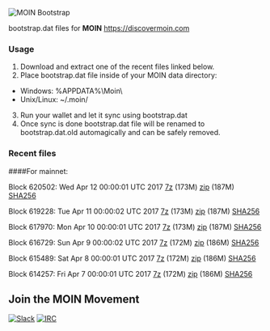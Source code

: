 ![MOIN Bootstrap](https://i.imgur.com/KjM1jMp.jpg)

bootstrap.dat files for **MOIN** https://discovermoin.com

### Usage

1. Download and extract one of the recent files linked below.
2. Place bootstrap.dat file inside of your MOIN data directory:
 - Windows: %APPDATA%\Moin\
 - Unix/Linux: ~/.moin/
3. Run your wallet and let it sync using bootstrap.dat
4. Once sync is done bootstrap.dat file will be renamed to bootstrap.dat.old automagically and can be safely removed.


### Recent files

####For mainnet:

Block 620502: Wed Apr 12 00:00:01 UTC 2017 [7z](https://transfer.sh/cZfvi/bootstrap.dat.20170412.7z) (173M) [zip](https://transfer.sh/10EJrc/bootstrap.dat.20170412.zip) (187M) [SHA256](https://transfer.sh/wmgxu/sha256.txt)

Block 619228: Tue Apr 11 00:00:02 UTC 2017 [7z](https://transfer.sh/BSXiW/bootstrap.dat.20170411.7z) (173M) [zip](https://transfer.sh/TGUQX/bootstrap.dat.20170411.zip) (187M) [SHA256](https://transfer.sh/ZeHAI/sha256.txt)

Block 617970: Mon Apr 10 00:00:01 UTC 2017 [7z](https://transfer.sh/Nk0xw/bootstrap.dat.20170410.7z) (173M) [zip](https://transfer.sh/AvY6W/bootstrap.dat.20170410.zip) (187M) [SHA256](https://transfer.sh/15UwQA/sha256.txt)

Block 616729: Sun Apr  9 00:00:02 UTC 2017 [7z](https://transfer.sh/gfGDh/bootstrap.dat.20170409.7z) (172M) [zip](https://transfer.sh/RZMo2/bootstrap.dat.20170409.zip) (186M) [SHA256](https://transfer.sh/jsbM8/sha256.txt)

Block 615489: Sat Apr  8 00:00:01 UTC 2017 [7z](https://transfer.sh/RL6Nn/bootstrap.dat.20170408.7z) (172M) [zip](https://transfer.sh/ucd0R/bootstrap.dat.20170408.zip) (186M) [SHA256](https://transfer.sh/Zgfd8/sha256.txt)

Block 614257: Fri Apr  7 00:00:01 UTC 2017 [7z](https://transfer.sh/14EkFj/bootstrap.dat.20170407.7z) (172M) [zip](https://transfer.sh/BdH6l/bootstrap.dat.20170407.zip) (186M) [SHA256](https://transfer.sh/zWT62/sha256.txt)

## Join the MOIN Movement

[![Slack](https://i.imgur.com/Xy0IEJN.png)](https://discovermoin.herokuapp.com)
[![IRC](http://i.imgur.com/amUnKGQ.png)](https://kiwiirc.com/client/irc.freenode.net/#moin-crypto)
